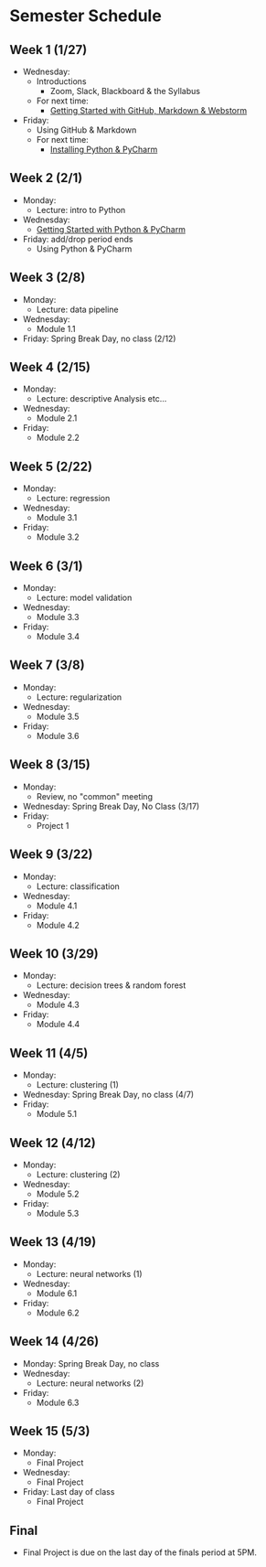 # Semester Schedule

## Week 1 (1/27)
- Wednesday:
    - Introductions
        - Zoom, Slack, Blackboard & the Syllabus
    - For next time:
        - [Getting Started with GitHub, Markdown & Webstorm](https://tyler-frazier.github.io/dsbook/gitstart.html)
- Friday:
    - Using GitHub & Markdown
    - For next time:
      - [Installing Python & PyCharm](https://tyler-frazier.github.io/dsbook/pyinstall.html)

## Week 2 (2/1)
- Monday:
    - Lecture: intro to Python
- Wednesday:
    - [Getting Started with Python & PyCharm](https://tyler-frazier.github.io/dsbook/pystart.html)
- Friday: add/drop period ends
    - Using Python & PyCharm

## Week 3 (2/8)
- Monday:
  - Lecture: data pipeline
- Wednesday:
    - Module 1.1
- Friday: Spring Break Day, no class (2/12)

## Week 4 (2/15)
- Monday:
    - Lecture: descriptive Analysis etc...
- Wednesday:
    - Module 2.1
- Friday:
    - Module 2.2


## Week 5 (2/22)
- Monday:
    - Lecture: regression
- Wednesday:
    - Module 3.1
- Friday:
    - Module 3.2

## Week 6 (3/1)
- Monday:
  - Lecture: model validation
- Wednesday:
  - Module 3.3
- Friday:
  - Module 3.4

## Week 7 (3/8)
- Monday:
    - Lecture: regularization
- Wednesday:
    - Module 3.5
- Friday:
    - Module 3.6

## Week 8 (3/15)
- Monday:
    - Review, no "common" meeting
- Wednesday: Spring Break Day, No Class (3/17)
- Friday:
    - Project 1

## Week 9 (3/22)
- Monday:
  - Lecture: classification
- Wednesday:
  - Module 4.1
- Friday:
  - Module 4.2

## Week 10 (3/29)
- Monday:
  - Lecture: decision trees & random forest
- Wednesday:
  - Module 4.3
- Friday:
  - Module 4.4

## Week 11 (4/5)
- Monday:
  - Lecture: clustering (1)
- Wednesday: Spring Break Day, no class (4/7)
- Friday:
  - Module 5.1

## Week 12 (4/12)
- Monday:
  - Lecture: clustering (2)
- Wednesday:
  - Module 5.2
- Friday:
  - Module 5.3

## Week 13 (4/19)
- Monday:
  - Lecture: neural networks (1)
- Wednesday:
  - Module 6.1
- Friday:
  - Module 6.2

## Week 14 (4/26)
- Monday: Spring Break Day, no class
- Wednesday:
  - Lecture: neural networks (2)
- Friday:
  - Module 6.3

## Week 15 (5/3)
- Monday:
    - Final Project
- Wednesday:
    - Final Project
- Friday: Last day of class
    - Final Project

## Final
- Final Project is due on the last day of the finals period at 5PM.






